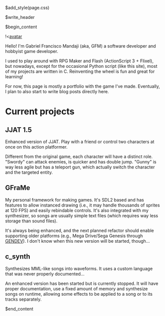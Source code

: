 
$add_style(page.css)

$write_header

$begin_content

!<[avatar](/img/home/avatar.png)

Hello! I'm Gabriel Francisco Mandaji (aka, GFM) a software developer and
hobbyist game developer.

I used to play around with RPG Maker and Flash (ActionScript 3 + Flixel), but
nowadays, except for the occasional Python script (like this site), most of my
projects are written in C. Reinventing the wheel is fun and great for learning!

For now, this page is mostly a portfolio with the game I've made. Eventually, I
plan to also start to write blog posts directly here.

# Current projects

## JJAT 1.5

Enhanced version of JJAT. Play with a friend or control two characters at once
on this action platformer.

Different from the original game, each character will have a distinct role.
"Swordy" can attack enemies, is quicker and has double jump. "Gunny" is way less
agile but has a teleport gun, which actually switch the character and the
targeted entity.

## GFraMe

My personal framework for making games. It's SDL2 based and has features to
allow instanced drawing (i.e., it may handle thousands of sprites at 120 FPS)
and easily rebindable controls. It's also integrated with my synthesizer, so
songs are usually simple text files (which requires way less storage than
sound files).

It's always being enhanced, and the next planned refactor should enable
supporting older platforms (e.g.,  Mega Drive/Sega Genesis through
[GENDEV](https://github.com/kubilus1/gendev)). I don't know when this new
version will be started, though...

## c_synth

Synthesizes MML-like songs into waveforms. It uses a custom language that was
never properly documented...

An enhanced version has been started but is currently stopped. It will have
proper documentation, use a fixed amount of memory and synthesize songs on
runtime, allowing some effects to be applied to a song or to its tracks
separately.

$end_content

